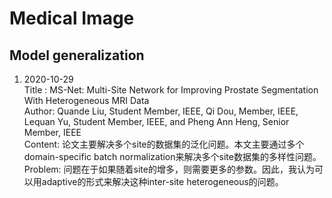 # Medical Image
## Model generalization

1. 2020-10-29 <br>
Title : MS-Net: Multi-Site Network for Improving Prostate Segmentation With Heterogeneous MRI Data<br>
Author: Quande Liu, Student Member, IEEE, Qi Dou, Member, IEEE, Lequan Yu, Student Member, IEEE, and Pheng Ann Heng, Senior Member, IEEE<br>
Content: 论文主要解决多个site的数据集的泛化问题。本文主要通过多个domain-specific batch normalization来解决多个site数据集的多样性问题。<br>
Problem: 问题在于如果随着site的增多，则需要更多的参数。因此，我认为可以用adaptive的形式来解决这种inter-site heterogeneous的问题。<br>
